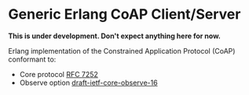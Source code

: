 # Generic Erlang CoAP Client/Server

**This is under development. Don't expect anything here for now.**

Erlang implementation of the Constrained Application Protocol (CoAP) conformant to:
 - Core protocol [RFC 7252](https://tools.ietf.org/rfc/rfc7252.txt)
 - Observe option [draft-ietf-core-observe-16](https://tools.ietf.org/id/draft-ietf-core-observe-16.txt)

